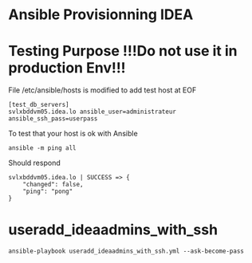 # Ansible Provisionning IDEA

# Testing Purpose !!!Do not use it in production Env!!!

File /etc/ansible/hosts is modified to add test host at EOF

```
[test_db_servers]
svlxbddvm05.idea.lo ansible_user=administrateur ansible_ssh_pass=userpass
```
To test that your host is ok with Ansible

```
ansible -m ping all
```

Should respond

```
svlxbddvm05.idea.lo | SUCCESS => {
    "changed": false, 
    "ping": "pong"
}
```

# useradd_ideaadmins_with_ssh

```
ansible-playbook useradd_ideaadmins_with_ssh.yml --ask-become-pass
```
